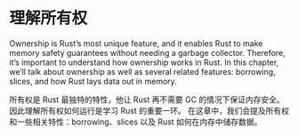 # 理解所有权

Ownership is Rust’s most unique feature, and it enables Rust to make memory
safety guarantees without needing a garbage collector. Therefore, it’s
important to understand how ownership works in Rust. In this chapter, we’ll
talk about ownership as well as several related features: borrowing, slices,
and how Rust lays data out in memory.

所有权是 Rust 最独特的特性，他让 Rust 再不需要 GC 的情况下保证内存安全。
因此理解所有权如何运行是学习 Rust 的重要一环。
在这章中，我们会提及所有权和一些相关特性：borrowing、slices 以及 Rust 如何在内存中储存数据。
